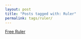 ```yaml
---
layout: post
title: "Posts tagged with: Ruler"
permalink: tags/ruler/
---
```

[Free Ruler](/2012/07/free-ruler)
